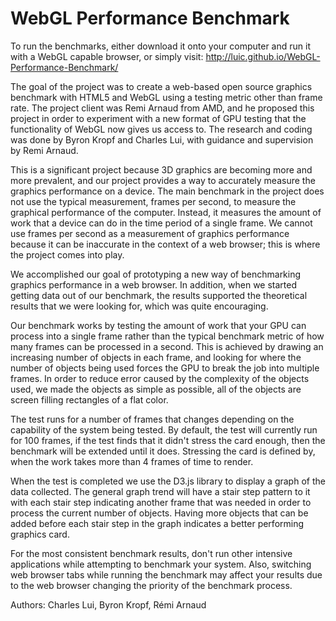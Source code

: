 WebGL Performance Benchmark
==========

To run the benchmarks, either download it onto your computer and run it with a WebGL capable browser, or simply visit: http://luic.github.io/WebGL-Performance-Benchmark/

The goal of the project was to create a web-based open source graphics benchmark with HTML5 and WebGL using a testing metric other than frame rate. The project client was Remi Arnaud from AMD, and he proposed this project in order to experiment with a new format of GPU testing that the functionality of WebGL now gives us access to. The research and coding was done by Byron Kropf and Charles Lui, with guidance and supervision by Remi Arnaud.

This is a significant project because 3D graphics are becoming more and more prevalent, and our project provides a way to accurately measure the graphics performance on a device. The main benchmark in the project does not use the typical measurement, frames per second, to measure the graphical performance of the computer. Instead, it measures the amount of work that a device can do in the time period of a single frame. We cannot use frames per second as a measurement of graphics performance because it can be inaccurate in the context of a web browser; this is where the project comes into play.

We accomplished our goal of prototyping a new way of benchmarking graphics performance in a web browser. In addition, when we started getting data out of our benchmark, the results supported the theoretical results that we were looking for, which was quite encouraging.

Our benchmark works by testing the amount of work that your GPU can process into a single frame rather than the typical benchmark metric of how many frames can be processed in a second. This is achieved by drawing an increasing number of objects in each frame, and looking for where the number of objects being used forces the GPU to break the job into multiple frames. In order to reduce error caused by the complexity of the objects used, we made the objects as simple as possible, all of the objects are screen filling rectangles of a flat color.

The test runs for a number of frames that changes depending on the capability of the system being tested. By default, the test will currently run for 100 frames, if the test finds that it didn't stress the card enough, then the benchmark will be extended until it does. Stressing the card is defined by, when the work takes more than 4 frames of time to render.

When the test is completed we use the D3.js library to display a graph of the data collected. The general graph trend will have a stair step pattern to it with each stair step indicating another frame that was needed in order to process the current number of objects. Having more objects that can be added before each stair step in the graph indicates a better performing graphics card.

For the most consistent benchmark results, don't run other intensive applications while attempting to benchmark your system. Also, switching web browser tabs while running the benchmark may affect your results due to the web browser changing the priority of the benchmark process. 

Authors: Charles Lui, Byron Kropf, Rémi Arnaud
